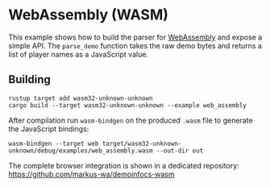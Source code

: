 # WebAssembly (WASM)

This example shows how to build the parser for [WebAssembly](https://webassembly.org/) and expose a
simple API. The `parse_demo` function takes the raw demo bytes and returns a list
of player names as a JavaScript value.

## Building

```
rustup target add wasm32-unknown-unknown
cargo build --target wasm32-unknown-unknown --example web_assembly
```

After compilation run `wasm-bindgen` on the produced `.wasm` file to generate the
JavaScript bindings:

```
wasm-bindgen --target web target/wasm32-unknown-unknown/debug/examples/web_assembly.wasm --out-dir out
```

The complete browser integration is shown in a dedicated repository:
<https://github.com/markus-wa/demoinfocs-wasm>
